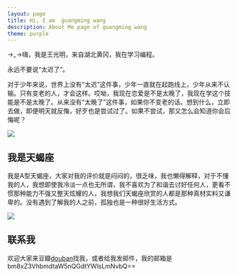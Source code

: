 ```yaml
---
layout: page
title: Hi, I am  guangming wang
description: About Me page of guangming wang
theme: purple
---
```


→_→嗨，我是王光明，来自湖北黄冈，我在学习编程。

永远不要说“太迟了”。

对于少年来说，世界上没有“太迟”这件事，少年一直就在起跑线上，少年从来不认输。只有变老的人，才会这样。哎呦，我现在恋爱是不是太晚了，我现在学这个技能是不是太晚了。从来没有“太晚了”这件事，如果你不变老的话。想到什么，立即去做，即便明天就反悔，好歹也是尝试过了。如果不尝试，那又怎么会知道你会后悔呢？

![](http://ww1.sinaimg.cn/large/93722188gy1g7uadv59g4j20hs0a0wfr.jpg)

## 我是天蝎座

我是A型天蝎座，大家对我的评价就是闷闷的，很乏味，我也懒得解释，对于不懂我的人，我想即使我冷淡一点也无所谓，我不喜欢为了和谐去讨好任何人，更看不惯那种能力不强又整天炫耀的人，我想我们天蝎座欣赏的人都是那种真材实料又谦卑的。没有遇到了解我的人之前，孤独也是一种很好生活方式。


![](http://ww1.sinaimg.cn/large/93722188gy1g8144xj8d3j20wv12hb2a.jpg)


## 联系我


欢迎大家来豆瓣[douban](https://www.douban.com/people/no1guangming/)找我，或者给我发邮件，我的邮箱是bm8xZ3VhbmdtaW5nQGdtYWlsLmNvbQ==
